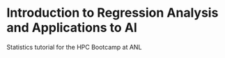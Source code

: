 # Introduction to Regression Analysis and Applications to AI
Statistics tutorial for the HPC Bootcamp at ANL
